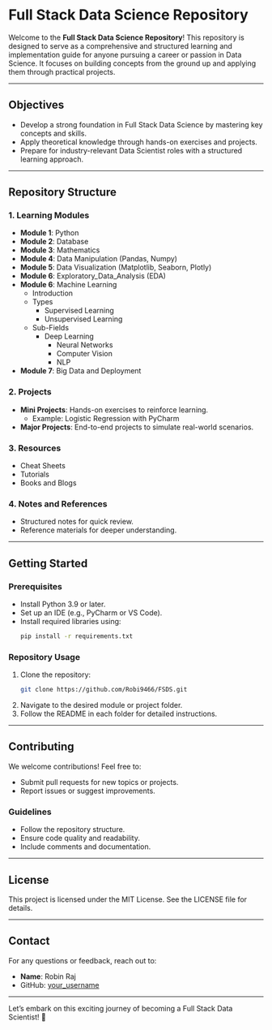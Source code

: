 # Full Stack Data Science Repository

Welcome to the **Full Stack Data Science Repository**! This repository is designed to serve as a comprehensive and structured learning and implementation guide for anyone pursuing a career or passion in Data Science. It focuses on building concepts from the ground up and applying them through practical projects.

---

## Objectives
- Develop a strong foundation in Full Stack Data Science by mastering key concepts and skills.
- Apply theoretical knowledge through hands-on exercises and projects.
- Prepare for industry-relevant Data Scientist roles with a structured learning approach.

---

## Repository Structure

### 1. **Learning Modules**
   - **Module 1**: Python
   - **Module 2**: Database
   - **Module 3**: Mathematics
   - **Module 4**: Data Manipulation (Pandas, Numpy)
   - **Module 5**: Data Visualization (Matplotlib, Seaborn, Plotly)
   - **Module 6**: Exploratory_Data_Analysis (EDA)
   - **Module 6**: Machine Learning
     - Introduction
     - Types
       - Supervised Learning
       - Unsupervised Learning
     - Sub-Fields
       - Deep Learning
         - Neural Networks
         - Computer Vision
         - NLP 
   - **Module 7**: Big Data and Deployment
     
### 2. **Projects**
   - **Mini Projects**: Hands-on exercises to reinforce learning.
     - Example: Logistic Regression with PyCharm
   - **Major Projects**: End-to-end projects to simulate real-world scenarios.

### 3. **Resources**
   - Cheat Sheets
   - Tutorials
   - Books and Blogs

### 4. **Notes and References**
   - Structured notes for quick review.
   - Reference materials for deeper understanding.

---

## Getting Started

### Prerequisites
- Install Python 3.9 or later.
- Set up an IDE (e.g., PyCharm or VS Code).
- Install required libraries using:
  ```bash
  pip install -r requirements.txt
  ```

### Repository Usage
1. Clone the repository:
   ```bash
   git clone https://github.com/Robi9466/FSDS.git
   ```
2. Navigate to the desired module or project folder.
3. Follow the README in each folder for detailed instructions.

---

## Contributing
We welcome contributions! Feel free to:
- Submit pull requests for new topics or projects.
- Report issues or suggest improvements.

### Guidelines
- Follow the repository structure.
- Ensure code quality and readability.
- Include comments and documentation.

---

## License
This project is licensed under the MIT License. See the LICENSE file for details.

---

## Contact
For any questions or feedback, reach out to:
- **Name**: Robin Raj 
- GitHub: [your_username](https://github.com/Robin9466)

---

Let’s embark on this exciting journey of becoming a Full Stack Data Scientist! 🚀
